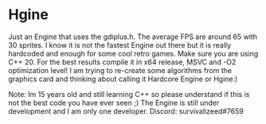 # Hgine
Just an Engine that uses the gdiplus.h. The average FPS are around 65 with 30 sprites. I know it is not the fastest Engine out there but it is really hardcoded and enough for some cool retro games.
Make sure you are using C++ 20. For the best results compile it in x64 release, MSVC and -O2 optimization level! I am trying to re-create some algorithms from the graphics card and thinking about calling it Hardcore Engine or Hgine:)

Note:
Im 15 years old and still learning C++ so please understand if this is not the best code you have ever seen ;)
The Engine is still under development and I am only one developer.
Discord: survivalizeed#7659
